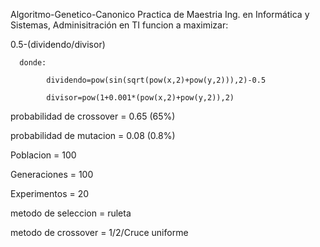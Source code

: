 Algoritmo-Genetico-Canonico
Practica de Maestria Ing. en Informática y Sistemas, Adminisitración en TI
funcion a maximizar: 

   0.5-(dividendo/divisor) 

      donde:

            dividendo=pow(sin(sqrt(pow(x,2)+pow(y,2))),2)-0.5

            divisor=pow(1+0.001*(pow(x,2)+pow(y,2)),2)



probabilidad de crossover = 0.65 (65%)

probabilidad de mutacion = 0.08 (0.8%) 

Poblacion = 100

Generaciones = 100

Experimentos = 20

metodo de seleccion = ruleta

metodo de crossover = 1/2/Cruce uniforme
